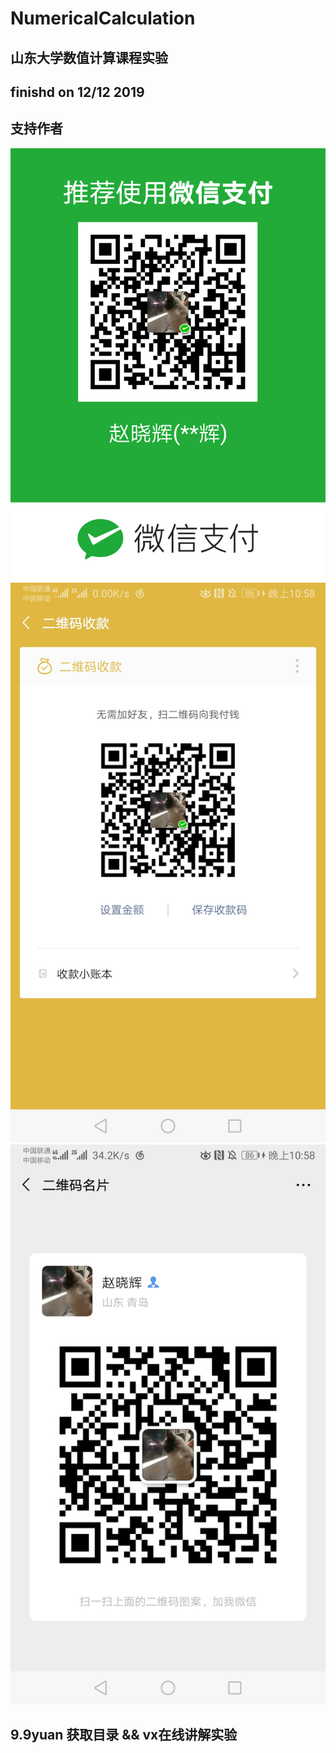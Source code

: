 # NumericalCalculation
## 山东大学数值计算课程实验
## finishd on 12/12 2019
## 支持作者

![avatar](https://github.com/zxh991103/NumericalCalculation/blob/master/a.png?raw=true)
![avatar](https://github.com/zxh991103/NumericalCalculation/blob/master/b.jpg?raw=true)
![avatar](https://github.com/zxh991103/NumericalCalculation/blob/master/c.jpg?raw=true)

## 9.9yuan 获取目录 && vx在线讲解实验
